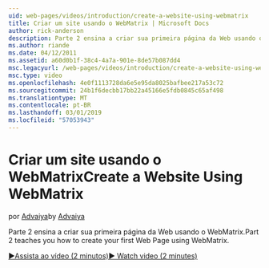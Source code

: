 ```yaml
---
uid: web-pages/videos/introduction/create-a-website-using-webmatrix
title: Criar um site usando o WebMatrix | Microsoft Docs
author: rick-anderson
description: Parte 2 ensina a criar sua primeira página da Web usando o WebMatrix.
ms.author: riande
ms.date: 04/12/2011
ms.assetid: a60d0b1f-38c4-4a7a-901e-8de57b087dd4
msc.legacyurl: /web-pages/videos/introduction/create-a-website-using-webmatrix
msc.type: video
ms.openlocfilehash: 4e0f1113728da6e5e95da8025bafbee217a53c72
ms.sourcegitcommit: 24b1f6decbb17bb22a45166e5fdb0845c65af498
ms.translationtype: MT
ms.contentlocale: pt-BR
ms.lasthandoff: 03/01/2019
ms.locfileid: "57053943"
---
```

<a name="create-a-website-using-webmatrix"></a><span data-ttu-id="aeffc-103">Criar um site usando o WebMatrix</span><span class="sxs-lookup"><span data-stu-id="aeffc-103">Create a Website Using WebMatrix</span></span>
====================
<span data-ttu-id="aeffc-104">por [Advaiya](https://twitter.com/Advaiyasolns)</span><span class="sxs-lookup"><span data-stu-id="aeffc-104">by [Advaiya](https://twitter.com/Advaiyasolns)</span></span>

<span data-ttu-id="aeffc-105">Parte 2 ensina a criar sua primeira página da Web usando o WebMatrix.</span><span class="sxs-lookup"><span data-stu-id="aeffc-105">Part 2 teaches you how to create your first Web Page using WebMatrix.</span></span>

[<span data-ttu-id="aeffc-106">&#9654;Assista ao vídeo (2 minutos)</span><span class="sxs-lookup"><span data-stu-id="aeffc-106">&#9654; Watch video (2 minutes)</span></span>](https://channel9.msdn.com/Blogs/ASP-NET-Site-Videos/create-a-website-using-webmatrix)
